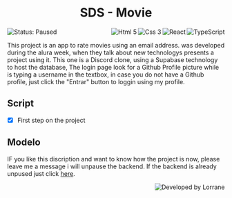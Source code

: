 <!-- AQUI FICARÁ A IMAGEM OU GIF DO PROJETO
<p align=center>
  <img width=300 src="" alt="" />
</p>
-->
<h1 align=center>SDS - Movie</h1>
<p display=inline-block>
  <img  alt="Status: Paused" src="https://img.shields.io/badge/Status-Paused%20on-orange" />
  <img align=right alt="TypeScript" src="https://img.shields.io/badge/TypeScript-4D4D4D?logo=TypeScript&style=for-the-badge" />
  <img align=right alt="React" src="https://img.shields.io/badge/React-4D4D4D?logo=react&style=for-the-badge" />
  <img align=right alt="Css 3" src="https://img.shields.io/badge/Css-4D4D4D?logo=css3&style=for-the-badge&logoColor=blue" />
  <img align=right alt="Html 5" src="https://img.shields.io/badge/Html-4D4D4D?logo=html5&style=for-the-badge" />
  
</p>

This project is an app to rate movies using an email address. was developed during the alura week, when they talk about new technologys presents a project using it. This one is a Discord clone, 
using a Supabase technology to host the database, The login page look for a Github Profile picture while is typing a username in the textbox, in case
you do not have a Github profile, just click the "Entrar" button to loggin using my profile.


## Script

- [x] First step on the project

## Modelo 
IF you like this discription and want to know how the project is now, please leave me a message i will unpause the backend. If the backend is already unpused just click <a href="https://https://lorrane-dsmovie.netlify.app/">here</a>.

<img align=right alt="Developed by Lorrane" src="https://img.shields.io/badge/Developed%20 by-Lorrane-blue?logo=visual%20studio" />